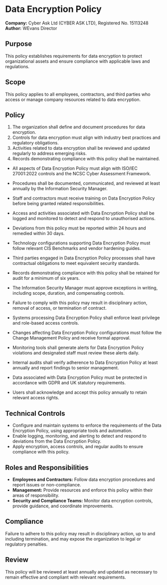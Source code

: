 # Data Encryption Policy

**Company:** Cyber Ask Ltd (CYBER ASK LTD), Registered No. 15113248  
**Author:** WEvans Director

## Purpose

This policy establishes requirements for data encryption to protect organizational assets and ensure compliance with applicable laws and regulations.

## Scope

This policy applies to all employees, contractors, and third parties who access or manage company resources related to data encryption.

## Policy
1. The organization shall define and document procedures for data encryption.
2. Controls for data encryption must align with industry best practices and regulatory obligations.
3. Activities related to data encryption shall be reviewed and updated regularly to address emerging risks.
4. Records demonstrating compliance with this policy shall be maintained.

- All aspects of Data Encryption Policy must align with ISO/IEC 27001:2022 controls and the NCSC Cyber Assessment Framework.
- Procedures shall be documented, communicated, and reviewed at least annually by the Information Security Manager.
- Staff and contractors must receive training on Data Encryption Policy before being granted related responsibilities.
- Access and activities associated with Data Encryption Policy shall be logged and monitored to detect and respond to unauthorised actions.
- Deviations from this policy must be reported within 24 hours and remedied within 30 days.
- Technology configurations supporting Data Encryption Policy must follow relevant CIS Benchmarks and vendor hardening guides.
- Third parties engaged in Data Encryption Policy processes shall have contractual obligations to meet equivalent security standards.
- Records demonstrating compliance with this policy shall be retained for audit for a minimum of six years.
- The Information Security Manager must approve exceptions in writing, including scope, duration, and compensating controls.
- Failure to comply with this policy may result in disciplinary action, removal of access, or termination of contract.

- Systems processing Data Encryption Policy shall enforce least privilege and role-based access controls.
- Changes affecting Data Encryption Policy configurations must follow the Change Management Policy and receive formal approval.
- Monitoring tools shall generate alerts for Data Encryption Policy violations and designated staff must review these alerts daily.
- Internal audits shall verify adherence to Data Encryption Policy at least annually and report findings to senior management.
- Data associated with Data Encryption Policy must be protected in accordance with GDPR and UK statutory requirements.
- Users shall acknowledge and accept this policy annually to retain relevant access rights.

## Technical Controls

- Configure and maintain systems to enforce the requirements of the Data Encryption Policy, using appropriate tools and automation.
- Enable logging, monitoring, and alerting to detect and respond to deviations from the Data Encryption Policy.
- Apply encryption, access controls, and regular audits to ensure compliance with this policy.

## Roles and Responsibilities

- **Employees and Contractors:** Follow data encryption procedures and report issues or non-compliance.
- **Management:** Provide resources and enforce this policy within their areas of responsibility.
- **Security and Compliance Teams:** Monitor data encryption controls, provide guidance, and coordinate improvements.

## Compliance

Failure to adhere to this policy may result in disciplinary action, up to and including termination, and may expose the organization to legal or regulatory penalties.

## Review

This policy will be reviewed at least annually and updated as necessary to remain effective and compliant with relevant requirements.
